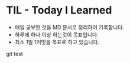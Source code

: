 # TIL - Today I Learned

- 매일 공부한 것을 MD 문서로 정리하여 기록합니다.
- 하루에 하나 이상 하는것이 목표입니다.
- 최소 1일 1커밋을 목표로 하고 있습니다.

git test